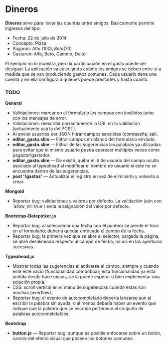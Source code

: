 # Dineros

**Dineros** sirve para llevar las cuentas entre amigos. Básicamente permite ingresos del tipo:

* Fecha: 22 de julio de 2014
* Concepto: Pizza
* Pagaron: Alfo ($100), Beto ($70)
* Gastaron: Alfo, Beto, Gammo, Delto

El ejemplo no lo muestra, pero la participación en el gasto puede ser desigual. La aplicación va calculando cuánto los amigos se deben entre sí a medida que se van produciendo gastos comunes. Cada usuario tiene una cuenta y en ella configura a quienes puede prestarles y hasta cuanto.

### TODO

**General**
* Validaciones: marcar en el formulario los campos con inválidos junto con los mensajes de error.
* Validaciones: reescribir correctamente la URL en la validación (actualmente usa la del POST).
* Al enviar usuarios por JSON filtrar campos sensibles (contraseña, sal).
* **editar_gasto.slim** — Filtrar campos en blanco del formulario enviado.
* **editar_gasto.slim** — Filtrar de las sugerencias las palabras ya utilizadas para evitar que el mismo usuario pueda aparecer múltiples veces como pagador/gastador.
* **editar_gasto.slim** — De existir, quitar el id de usuario del campo oculto asociado al typeahead al modificar el nombre de usuario si este no se encuentra dentro de las sugerencias.
* **post '/gastos'** — Actualizar el registro en vez de eliminarlo y volverlo a crear.

**Mongoid**
* Reportar bug: validaciones y valores por defecto. La validación (aún con ´allow_nil: true´) evita la asignación del valor por defecto.

**Bootstrap-Datepicker.js**
* Reportar bug: al seleccionar una fecha con el puntero se pierde el foco en el formulario; debería quedar enfocado el campo de la fecha.
* Reportar bug: la primera vez que se abre el selector, cargada la página, se abre desalineado respecto al campo de fecha; no así en las aperturas sucesivas.

**Typeahead.js**
* Mostrar todas las sugerencias al activarse el campo, siempre y cuando este esté vacio (funcionalidad combobox); esta funcionalidad ya está pedida desde hace meses, se la puede esperar o bien implementar una solución propia.
* CSS: scroll vertical en el menú de sugerencias cuando estas son muchas (overflow).
* Reportar bug: el evento de autocompletado debería lanzarse aun al escribir la palabra sin ayuda, o al menos debería haber un evento que indique que la palabra que se escribió pertenece al conjunto de palabras autocompletables.

**Bootstrap**
* **button.js** — Reportar bug: aunque es posible enfocarse sobre un botón, carece del efecto visual que poseen los botones comunes.
